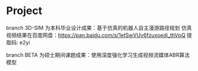 # Project

branch 3D-SIM 为本科毕业设计成果：基于仿真的机器人自主漫游路径规划
仿真视频结果在百度网盘：https://pan.baidu.com/s/1etSwVUv6fzuxoedj_thVpQ  提取码: e2yi 

branch BETA 为硕士期间课题成果：使用深度强化学习生成视频流媒体ABR算法模型
